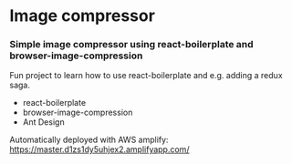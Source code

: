 # Image compressor

### Simple image compressor using react-boilerplate and browser-image-compression

Fun project to learn how to use react-boilerplate and e.g. adding a redux saga.

- react-boilerplate
- browser-image-compression
- Ant Design

Automatically deployed with AWS amplify: https://master.d1zs1dy5uhjex2.amplifyapp.com/

